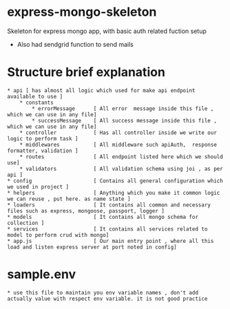 # express-mongo-skeleton
Skeleton for express mongo app, with basic auth related fuction setup 
* Also had sendgrid function to send mails 


# Structure brief explanation
    * api [ has almost all logic which used for make api endpoint available to use ]
        * constants 
            * errorMessage      [ All error  message inside this file , which we can use in any file]
            * successMessage    [ All success message inside this file , which we can use in any file]
        * controller            [ Has all controller inside we write our logic to perform task ]
        * middlewares           [ All middleware such apiAuth,  response formatter, validation ]
        * routes                [ All endpoint listed here which we should use]
        * validators            [ All validation schema using joi , as per api ]
    * config                    [ Contains all general configuration which we used in project ]
    * helpers                   [ Anything which you make it common logic we can reuse , put here. as name state ] 
    * loaders                   [ It contains all common and necessary files such as express, mongoose, passport, logger ]
    * models                    [ It contains all mongo schema for collection ]
    * services                  [ It contains all services related to model to perform crud with mongo]
    * app.js                    [ Our main entry point , where all this load and listen express server at port noted in config]


# sample.env
    * use this file to maintain you env variable names , don't add actually value with respect env variable. it is not good practice 